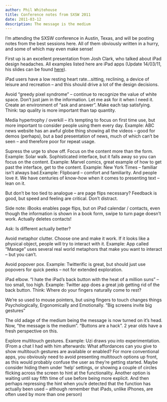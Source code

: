 ```yaml
---
author: Phil Whitehouse
title: Conference notes from SXSW 2011
date: 2011-03-12
description: The message is the medium
---
```


I’m attending the SXSW conference in Austin, Texas, and will be posting notes from the best sessions here. All of them obviously written in a hurry, and some of which may even make sense!

First up is an excellent presentation from Josh Clark, who talked about iPad design headaches. All examples listed here are iPad apps (Update 14/03/11, his slides can be found [here](https://www.slideshare.net/joshclark/sxsw-ipad-design-headaches-take-two-tablets-and-call-me-in-the-morning)).

iPad users have a low resting heart rate…sitting, reclining, a device of leisure and recreation – and this should drive a lot of the design decisions.

Avoid “greedy pixel syndrome” – continue to recognize the value of white space. Don’t just jam in the information. Let me ask for it when I need it. Create an environment of “ask and answer”. Make each tap satisfying. Think: tap quality is more important than tap quantity.

Media hypertrophy / overkill – it’s tempting to focus on first time use, but more important to consider people using them every day. Example: ABC news website has an awful globe thing showing all the videos – good for demos (perhaps), but a bad presentation of news, much of which can’t be seen – and therefore poor for repeat usage.

Supress the urge to show off. Focus on the content more than the form. Example: Solar walk. Sophisticated interface, but it falls away so you can focus on the content. Example: Marvel comics, great example of how to get past the interface, get to the content. Example: New York Times – familiar isn’t always bad.Example: Flipboard – comfort and familiarity. And people love it. We have centuries of know-how when it comes to presenting text – lean on it.

But don’t be too tied to analogue – are page flips necessary? Feedback is good, but speed and feeling are critical. Don’t distract.

Side note: iBooks enables page flips, but on iPad calendar / contacts, even though the information is shown in a book form, swipe to turn page doesn’t work. Actually deletes contacts!

Ask: Is different actually better?

Avoid metaphor clutter. Choose one and make it work. If it looks like a physical object, people will try to interact with it. Example: App called “Manage” uses several real world metaphors that make you want to interact – but you can’t.

Avoid popover pox. Example: Twitterific is great, but should just use popovers for quick peeks – not for extended exploration.

iPad elbow. “I hate the iPad’s back button with the heat of a million suns” – too small, too high. Example: Twitter app does a great job getting rid of the back button. Think: Where do your fingers naturally come to rest?

We’re so used to mouse pointers, but using fingers to touch changes things Psychologically, Ergonomically and Emotionally. “Big screens invite big gestures”

The old adage of the medium being the message is now turned on it’s head. Now, “the message is the medium”. “Buttons are a hack”. 2 year olds have a fresh perspective on this.

Explore multitouch gestures. Example: Uzi draws you into experimentation. (From a chat I had with him afterwards: What affordances can you give to show multitouch gestures are available or enabled? For more conventional apps, you obviously need to avoid presenting multitouch options up front, as this would probably confuse the user as they’re getting started. Maybe consider hiding them under ‘help’ settings, or showing a couple of circles flicking across the screen to hint at the functionality. Another option is waiting until say fifth time of use before being more explicit. And then perhaps repressing the hint when you’e detected that the function has actually been used – although remember that iPads, unlike iPhones, are often used by more than one person)
